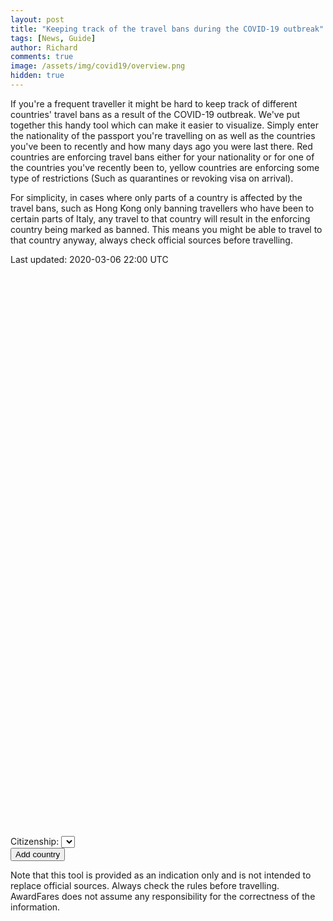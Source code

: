```yaml
---
layout: post
title: "Keeping track of the travel bans during the COVID-19 outbreak"
tags: [News, Guide]
author: Richard
comments: true
image: /assets/img/covid19/overview.png
hidden: true
---
```


If you're a frequent traveller it might be hard to keep track of different countries' travel bans as a result of the COVID-19 outbreak. We've put together this handy tool which can make it easier to visualize. Simply enter the nationality of the passport you're travelling on as well as the countries you've been to recently and how many days ago you were last there. Red countries are enforcing travel bans either for your nationality or for one of the countries you've recently been to, yellow countries are enforcing some type of restrictions (Such as quarantines or revoking visa on arrival).

 For simplicity, in cases where only parts of a country is affected by the travel bans, such as Hong Kong only banning travellers who have been to certain parts of Italy, any travel to that country will result in the enforcing country being marked as banned. This means you might be able to travel to that country anyway, always check official sources before travelling.

 Last updated: 2020-03-06 22:00 UTC

<link rel="stylesheet" href="/assets/js/jvm/jquery-jvectormap-2.0.5.css" type="text/css" media="screen"/>
<div id="world-map" style="width: 100%; height: 900px"></div>
  Citizenship: <select class="country-selection" id="nationality-selection"></select>
  <div id="trip-template" style="display: none;">
    <p>Country: <select class="country-selection"></select></p>
    <p>Days ago: <input class="time-ago" type="text" /></p>
  <button class="remove-country">X</button>
  </div>
  <div class="trip">
  </div>
  <button id="add-country">Add country</button>
<script src="https://ajax.googleapis.com/ajax/libs/jquery/3.4.1/jquery.min.js"></script>
<script src="https://underscorejs.org/underscore-min.js"></script>
<script src="/assets/js/jvm/jquery-jvectormap-2.0.5.min.js"></script>
<script src="/assets/js/jvm/jquery-jvectormap-world-mill.js"></script>
<script src="/assets/js/travel-bans-map.js"></script>


Note that this tool is provided as an indication only and is not intended to replace official sources. Always check the rules before travelling. AwardFares does not assume any responsibility for the correctness of the information.

